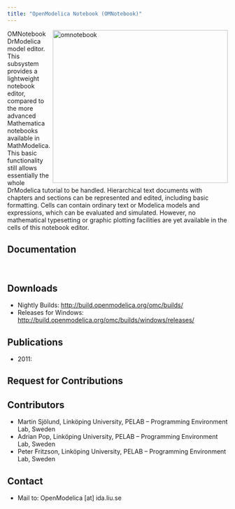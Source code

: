 ```yaml
---
title: "OpenModelica Notebook (OMNotebook)"
---
```

<p><a href="http://www.ida.liu.se/labs/pelab/modelica/OpenModelica/Screenshots/OMNotebook-screenshot.jpg" target="_blank"><img title="omnotebook" src="http://www.ida.liu.se/labs/pelab/modelica/OpenModelica/Screenshots/OMNotebook-screenshot.jpg" alt="omnotebook" width="400" height="349" align="right" border="0" /></a></p>
<p>OMNotebook DrModelica model editor. This subsystem provides a lightweight notebook editor, compared to the more advanced Mathematica notebooks available in MathModelica. This basic functionality still allows essentially the whole DrModelica tutorial to be handled. Hierarchical text documents with chapters and sections can be represented and edited, including basic formatting. Cells can contain ordinary text or Modelica models and expressions, which can be evaluated and simulated. However, no mathematical typesetting or graphic plotting facilities are yet available in the cells of this notebook editor.</p>
<h2>Documentation</h2>
<p> </p>
<h2>Downloads</h2>
<ul>
<li>Nightly Builds: <a href="http://build.openmodelica.org/omc/builds/" target="_blank">http://build.openmodelica.org/omc/builds/</a></li>
<li>Releases for Windows: <a title="Lastest Releases" href="http://build.openmodelica.org/omc/builds/windows/releases/" target="_blank">http://build.openmodelica.org/omc/builds/windows/releases/</a></li>
</ul>
<h2>Publications</h2>
<ul>
<li>2011:</li>
</ul>
<h2>Request for Contributions</h2>
<h2>Contributors</h2>
<ul>
<li>Martin Sjölund, Linköping University, PELAB – Programming Environment Lab, Sweden</li>
<li>Adrian Pop, Linköping University, PELAB – Programming Environment Lab, Sweden</li>
<li>Peter Fritzson, Linköping University, PELAB – Programming Environment Lab, Sweden</li>
</ul>
<h2>Contact</h2>
<ul>
<li>Mail to: OpenModelica [at] ida.liu.se</li>
</ul>
<p> </p>